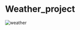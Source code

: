 # Weather_project
![weather](https://user-images.githubusercontent.com/115803782/232386716-946cb56e-416c-49c6-8ccd-4fa011821bda.png)
